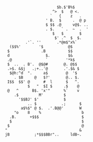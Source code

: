 
                                           $b.$'B%$
                                         ^>  $   @ <.
                                        `   {    z   .
                                      ' B.  $     .  @ p
                                      $ $$ .@     v@$. ..
                                      . $.   ` .  ~  .  '
                                         $   $       $
                                          $' .^  $  $.
                             .'`. ''       .*@m$"x%`
                      ($$%'        '$           @$
                     $              .B          $$
                     d                $.        $&
                     .@               `        '*k$
                     $  ..  . B'.  @$@#       @. @$$
                     .>$. &$j   .;+..'@       .'.$& $
                      $@h:^d  ".     a$        @  '$
                        . $B     @   $?'       @.. $.
                     I$$  $$' @      #  l      $   ^.
                              $   "  $I $     .$    @
                     @   ^      B$. 'x'"      %`    v
                        .$         M'         $
                          '$$BJ' $'           $
                              .. $           .;      $
                           a$%$" @ $.  .'.B@@'       W
                        "o    8    %                  b
                      .B.      +$$$                   $
                      $                               $
                     $                                @
                    "                                &
                    jB           ;*$$$BBr"..     ldB~.
